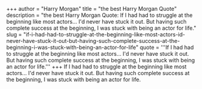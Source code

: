 +++
author = "Harry Morgan"
title = "the best Harry Morgan Quote"
description = "the best Harry Morgan Quote: If I had had to struggle at the beginning like most actors... I'd never have stuck it out. But having such complete success at the beginning, I was stuck with being an actor for life."
slug = "if-i-had-had-to-struggle-at-the-beginning-like-most-actors-id-never-have-stuck-it-out-but-having-such-complete-success-at-the-beginning-i-was-stuck-with-being-an-actor-for-life"
quote = '''If I had had to struggle at the beginning like most actors... I'd never have stuck it out. But having such complete success at the beginning, I was stuck with being an actor for life.'''
+++
If I had had to struggle at the beginning like most actors... I'd never have stuck it out. But having such complete success at the beginning, I was stuck with being an actor for life.
